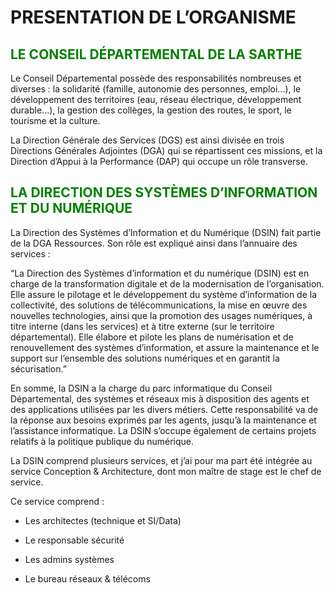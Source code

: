 # PRESENTATION DE L’ORGANISME

## <span style="color:green">LE CONSEIL DÉPARTEMENTAL DE LA SARTHE</span>

Le Conseil Départemental possède des responsabilités nombreuses et diverses : la solidarité (famille, autonomie des personnes, emploi...), le développement des territoires (eau, réseau électrique, développement durable...), la gestion des collèges, la gestion des routes, le sport, le tourisme et la culture.

 

La Direction Générale des Services (DGS) est ainsi divisée en trois Directions Générales Adjointes (DGA) qui se répartissent ces missions, et la Direction d’Appui à la Performance (DAP) qui occupe un rôle transverse.

 
## <span style="color:green"> LA DIRECTION DES SYSTÈMES D’INFORMATION ET DU NUMÉRIQUE</span>

La Direction des Systèmes d’Information et du Numérique (DSIN) fait partie de la DGA Ressources. Son rôle est expliqué ainsi dans l’annuaire des services :

 

“La Direction des Systèmes d’information et du numérique (DSIN) est en charge de la transformation digitale et de la modernisation de l’organisation.
Elle assure le pilotage et le développement du système d’information de la collectivité, des solutions de télécommunications, la mise en œuvre des nouvelles technologies, ainsi que la promotion des usages numériques, à titre interne (dans les services) et à titre externe (sur le territoire départemental).
Elle élabore et pilote les plans de numérisation et de renouvellement des systèmes d’information, et assure la maintenance et le support sur l’ensemble des solutions numériques et en garantit la sécurisation.”

 

En somme, la DSIN a la charge du parc informatique du Conseil Départemental, des systèmes et réseaux mis à disposition des agents et des applications utilisées par les divers métiers. Cette responsabilité va de la réponse aux besoins exprimés par les agents, jusqu’à la maintenance et l’assistance informatique. La DSIN s’occupe également de certains projets relatifs à la politique publique du numérique.

La DSIN comprend plusieurs services, et j’ai pour ma part été intégrée au service Conception & Architecture, dont mon maître de stage est le chef de service.


Ce service comprend :

* Les architectes (technique et SI/Data)

* Le responsable sécurité

* Les admins systèmes

* Le bureau réseaux & télécoms